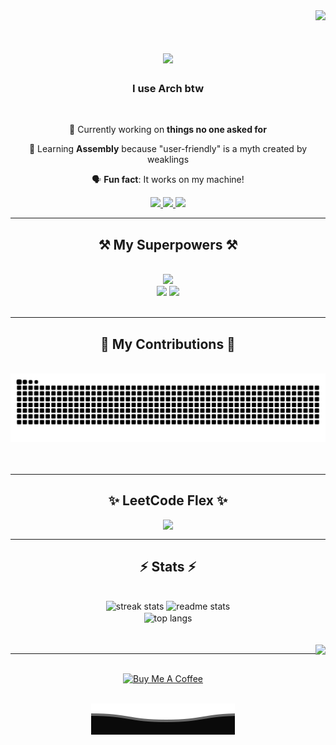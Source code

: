 <div align="right">
  <img src="https://profile-counter.glitch.me/ecnivs/count.svg?"  />

<h1 align="center">
    <img src="https://readme-typing-svg.herokuapp.com/?font=Righteous&size=35&center=true&vCenter=true&width=500&height=70&duration=4000&lines=Ahoy,+Loser!+⚓️;+I'm+Vince+Swu!;" />
</h1>

<h3 align="center">I use Arch btw</h3>

<br/>

<div align="center">
 
 🔭 Currently working on **things no one asked for**
 
 🌱 Learning **Assembly** because "user-friendly" is a myth created by weaklings

 🗣️ **Fun fact**: It works on my machine!

 </div>
 
<div align="center"> 
  <a href="mailto:vinceswu88@gmail.com">
    <img src="https://img.shields.io/badge/Gmail-333333?style=for-the-badge&logo=gmail&logoColor=red" />
  </a>
  <a href="https://linkedin.com/in/ecnivs" target="_blank">
    <img src="https://img.shields.io/badge/LinkedIn-0077B5?style=for-the-badge&logo=linkedin&logoColor=white" target="_blank" />
  </a>
  <a href="https://wa.me/+918837005671" target="_blank">
     <img src="https://img.shields.io/static/v1?message=Whatsapp&logo=whatsapp&label=&color=25D366&logoColor=white&labelColor=&style=for-the-badge" target="_blank" />
  </a>
</div>

 <hr/>
 
<h2 align="center">⚒️ My Superpowers ⚒️</h2>
<br/>
<div align="center">
    <img src="https://skillicons.dev/icons?i=html,css,python,java,c,rust,md,bash"/><br>
    <img src="https://skillicons.dev/icons?i=godot,flask"/>
    <img src="https://skillicons.dev/icons?i=linux,arch,raspberrypi,kali,"/>  
  <br>
</div>
<br/><hr/>

<div align="center">
  <h2>🐍 My Contributions 🐍</h2>
  <br>
  <img alt="snake eating my contributions" src="https://raw.githubusercontent.com/ecnivs/ecnivs/output/github-contribution-grid-snake.svg" />  
  <br/><br/><br/>
</div>
<hr/>

<div align="center">
  <h2 align="center">✨ LeetCode Flex ✨</h2>
<p align="center">
  <img  align=top flex-grow=1 src="https://leetcard.jacoblin.cool/ecnivs?theme=dark&font=Nunito&ext=heatmap"/>
</p> </h2><hr/>
<h2 align="center">⚡ Stats ⚡</h2>
<br>
<div align=center>
  <img width=390 src="https://github-readme-streak-stats-salesp07.vercel.app/?user=ecnivs&count_private=true&theme=react&border_radius=10" alt="streak stats"/>
  <img width=390 src="https://github-readme-stats-salesp07.vercel.app/api?username=ecnivs&count_private=true&show_icons=true&theme=react&rank_icon=github&border_radius=10" alt="readme stats" />
  <br/>
  <img width=325 align="center" src="https://github-readme-stats-salesp07.vercel.app/api/top-langs/?username=ecnivs&hide=HTML&langs_count=10&layout=compact&theme=react&border_radius=10&size_weight=0.5&count_weight=0.5&exclude_repo=github-readme-stats" alt="top langs" />
</div>
<br/><br/>
<div align=right>
  <img align="right" height="150" src="https://external-content.duckduckgo.com/iu/?u=https%3A%2F%2Fc.tenor.com%2F4gPD1ccxrVgAAAAC%2Frick-ashley-dance.gif&f=1&nofb=1&ipt=89b0ce7cea13a71d675b2d81c4f1ae902adbdfe754b7671de41d8aaa77a23836&ipo=images"  />
</div><hr/><br/>
  
<div align="center">
  <a href="https://www.buymeacoffee.com/ecnivs" target="_blank"><img src="https://cdn.buymeacoffee.com/buttons/v2/default-yellow.png" alt="Buy Me A Coffee" style="height: 60px !important;width: 217px !important;" ></a>
</div><br/>

<p align="center">
        <img src="https://raw.githubusercontent.com/ecnivs/ecnivs/main/bottom.svg"/>
</p>
